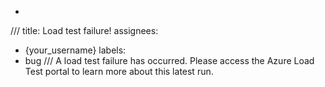 -
///
title: Load test failure!
assignees:
  - {your_username}
labels:
  - bug
///
A load test failure has occurred. Please access the Azure Load Test portal to learn more about this latest run.
